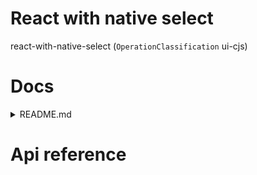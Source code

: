 # React with native select

react-with-native-select (`OperationClassification` ui-cjs)



# Docs

<details><summary>README.md</summary>
    
  # Select input

## `NB: Experimental package!`

`react-with-native-select` renders a native ActionSheet on iOS, a custom actionsheet on Android, and a `<select>` html element on web.

## Installation

```bash
yarn add react-with-native-select
```

## Usage

Coming soon

  </details>

# Api reference

